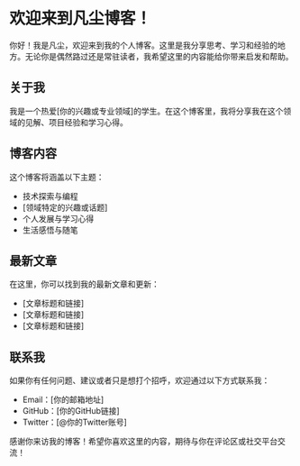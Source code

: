 # 欢迎来到凡尘博客！

你好！我是凡尘，欢迎来到我的个人博客。这里是我分享思考、学习和经验的地方。无论你是偶然路过还是常驻读者，我希望这里的内容能给你带来启发和帮助。

## 关于我

我是一个热爱[你的兴趣或专业领域]的学生。在这个博客里，我将分享我在这个领域的见解、项目经验和学习心得。

## 博客内容

这个博客将涵盖以下主题：

- 技术探索与编程
- [领域特定的兴趣或话题]
- 个人发展与学习心得
- 生活感悟与随笔

## 最新文章

在这里，你可以找到我的最新文章和更新：

- [文章标题和链接]
- [文章标题和链接]
- [文章标题和链接]

## 联系我

如果你有任何问题、建议或者只是想打个招呼，欢迎通过以下方式联系我：

- Email：[你的邮箱地址]
- GitHub：[你的GitHub链接]
- Twitter：[@你的Twitter账号]

感谢你来访我的博客！希望你喜欢这里的内容，期待与你在评论区或社交平台交流！

